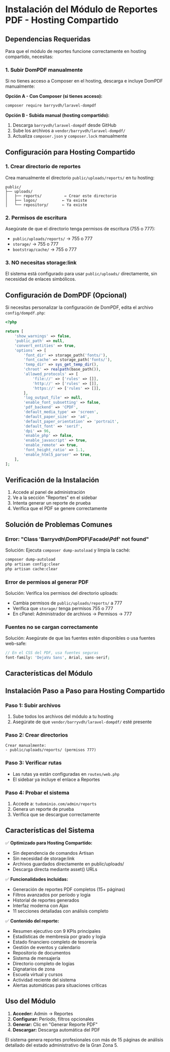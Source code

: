 # Instalación del Módulo de Reportes PDF - Hosting Compartido

## Dependencias Requeridas

Para que el módulo de reportes funcione correctamente en hosting compartido, necesitas:

### 1. Subir DomPDF manualmente

Si no tienes acceso a Composer en el hosting, descarga e incluye DomPDF manualmente:

**Opción A - Con Composer (si tienes acceso):**
```bash
composer require barryvdh/laravel-dompdf
```

**Opción B - Subida manual (hosting compartido):**
1. Descarga `barryvdh/laravel-dompdf` desde GitHub
2. Sube los archivos a `vendor/barryvdh/laravel-dompdf/`
3. Actualiza `composer.json` y `composer.lock` manualmente

## Configuración para Hosting Compartido

### 1. Crear directorio de reportes

Crea manualmente el directorio `public/uploads/reports/` en tu hosting:

```
public/
├── uploads/
│   ├── reports/          ← Crear este directorio
│   ├── logos/           ← Ya existe
│   └── repository/      ← Ya existe
```

### 2. Permisos de escritura

Asegúrate de que el directorio tenga permisos de escritura (755 o 777):
- `public/uploads/reports/` → 755 o 777
- `storage/` → 755 o 777
- `bootstrap/cache/` → 755 o 777

### 3. NO necesitas storage:link

El sistema está configurado para usar `public/uploads/` directamente, sin necesidad de enlaces simbólicos.

## Configuración de DomPDF (Opcional)

Si necesitas personalizar la configuración de DomPDF, edita el archivo `config/dompdf.php`:

```php
<?php

return [
    'show_warnings' => false,
    'public_path' => null,
    'convert_entities' => true,
    'options' => [
        'font_dir' => storage_path('fonts/'),
        'font_cache' => storage_path('fonts/'),
        'temp_dir' => sys_get_temp_dir(),
        'chroot' => realpath(base_path()),
        'allowed_protocols' => [
            'file://' => ['rules' => []],
            'http://' => ['rules' => []],
            'https://' => ['rules' => []],
        ],
        'log_output_file' => null,
        'enable_font_subsetting' => false,
        'pdf_backend' => 'CPDF',
        'default_media_type' => 'screen',
        'default_paper_size' => 'a4',
        'default_paper_orientation' => 'portrait',
        'default_font' => 'serif',
        'dpi' => 96,
        'enable_php' => false,
        'enable_javascript' => true,
        'enable_remote' => true,
        'font_height_ratio' => 1.1,
        'enable_html5_parser' => true,
    ],
];
```

## Verificación de la Instalación

1. Accede al panel de administración
2. Ve a la sección "Reportes" en el sidebar
3. Intenta generar un reporte de prueba
4. Verifica que el PDF se genere correctamente

## Solución de Problemas Comunes

### Error: "Class 'Barryvdh\DomPDF\Facade\Pdf' not found"

Solución: Ejecuta `composer dump-autoload` y limpia la caché:

```bash
composer dump-autoload
php artisan config:clear
php artisan cache:clear
```

### Error de permisos al generar PDF

Solución: Verifica los permisos del directorio uploads:

- Cambia permisos de `public/uploads/reports/` a 777
- Verifica que `storage/` tenga permisos 755 o 777
- En cPanel: Administrador de archivos → Permisos → 777

### Fuentes no se cargan correctamente

Solución: Asegúrate de que las fuentes estén disponibles o usa fuentes web-safe:

```php
// En el CSS del PDF, usa fuentes seguras
font-family: 'DejaVu Sans', Arial, sans-serif;
```

## Características del Módulo

## Instalación Paso a Paso para Hosting Compartido

### Paso 1: Subir archivos
1. Sube todos los archivos del módulo a tu hosting
2. Asegúrate de que `vendor/barryvdh/laravel-dompdf/` esté presente

### Paso 2: Crear directorios
```
Crear manualmente:
- public/uploads/reports/ (permisos 777)
```

### Paso 3: Verificar rutas
- Las rutas ya están configuradas en `routes/web.php`
- El sidebar ya incluye el enlace a Reportes

### Paso 4: Probar el sistema
1. Accede a: `tudominio.com/admin/reports`
2. Genera un reporte de prueba
3. Verifica que se descargue correctamente

## Características del Sistema

✅ **Optimizado para Hosting Compartido:**
- Sin dependencia de comandos Artisan
- Sin necesidad de storage:link
- Archivos guardados directamente en public/uploads/
- Descarga directa mediante asset() URLs

✅ **Funcionalidades incluidas:**
- Generación de reportes PDF completos (15+ páginas)
- Filtros avanzados por período y logia
- Historial de reportes generados
- Interfaz moderna con Ajax
- 11 secciones detalladas con análisis completo

✅ **Contenido del reporte:**
- Resumen ejecutivo con 9 KPIs principales
- Estadísticas de membresía por grado y logia
- Estado financiero completo de tesorería
- Gestión de eventos y calendario
- Repositorio de documentos
- Sistema de mensajería
- Directorio completo de logias
- Dignatarios de zona
- Escuela virtual y cursos
- Actividad reciente del sistema
- Alertas automáticas para situaciones críticas

## Uso del Módulo

1. **Acceder:** Admin → Reportes
2. **Configurar:** Período, filtros opcionales
3. **Generar:** Clic en "Generar Reporte PDF"
4. **Descargar:** Descarga automática del PDF

El sistema genera reportes profesionales con más de 15 páginas de análisis detallado del estado administrativo de la Gran Zona 5.